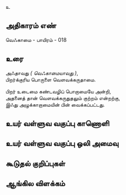 உ


## அதிகாரம் எண்

வெஃகாமை - பாயிரம் - 018

## உரை

அஃதாவது _( வெஃகாமையாவது )_,  
பிறர்க்குரிய பொருளை வெளவக்கருதாமை.  

பிறர் உடைமை கண்டவழிப் பொறாமையே அன்றி,  
அதனைத் தான் வெளவக்கருதுதலும் குற்றம் என்றற்கு,  
இஃது அழுக்காறாமையின் பின் வைக்கப்பட்டது.


## உயர் வள்ளுவ வகுப்பு காணொளி


## உயர் வள்ளுவ வகுப்பு ஒலி அமைவு 


## கூடுதல் குறிப்புகள்


## ஆங்கில விளக்கம்

